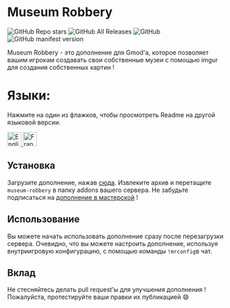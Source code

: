 # Museum Robbery 

<p align="left">
    <img alt="GitHub Repo stars" src="https://img.shields.io/github/stars/pilot22/museum-robbery">
    <img alt="GitHub All Releases" src="https://img.shields.io/github/downloads/pilot22/museum-robbery/total">
    <img alt="GitHub" src="https://img.shields.io/github/license/pilot22/museum-robbery">
    <img alt="GitHub manifest version" src="https://img.shields.io/github/manifest-json/v/pilot22/museum-robbery">
</p>
Museum Robbery - это дополнение для Gmod'а, которое позволяет вашим игрокам создавать свои собственные музеи с помощью imgur для создания собственных картин !

# Языки:
Нажмите на один из флажков, чтобы просмотреть Readme на другой языковой версии.

<a href="https://github.com/pilot22/museum-robbery/blob/master/Readme.md">
  <img src="https://cdn.staticaly.com/gh/hjnilsson/country-flags/master/svg/gb.svg" alt="English" width="32">
</a>
<a href="https://github.com/pilot22/museum-robbery/blob/master/Readme_fr.md">
  <img src="https://cdn.staticaly.com/gh/hjnilsson/country-flags/master/svg/fr.svg" alt="Française" width="32">
</a>

## Установка

Загрузите дополнение, нажав [сюда](https://github.com/pilot22/museum-robbery/archive/master.zip).
Извлеките архив и перетащите ``museum-robbery`` в папку addons вашего сервера.
Не забудьте подписаться на [дополнение в мастерской](https://steamcommunity.com/sharedfiles/filedetails/?id=1863354376) !

## Использование

Вы можете начать использовать дополнение сразу после перезагрузки сервера. Очевидно, что вы можете настроить дополнение, используя внутриигровую конфигурацию, с помощью команды ``!mrconfig``в чат.

## Вклад

Не стесняйтесь делать pull request'ы для улучшения дополнения ! Пожалуйста, протестируйте ваши правки их публикацией :smile: 